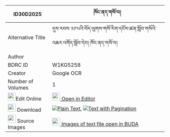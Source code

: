|ID30D2025|ཁོང་ནད་གསོ་བ། 
| --- | --- 
|Alternative Title |དུས་རབས ༢༡་པའི་བོད་ལུགས་གསོ་རིག་དངོས་ཚན་སློབ་གསོའི་འཆར་འགོད་སློབ་དེབ། ཁོང་ནད་གསོ་བ།
|Author | 
|BDRC ID | W1KG5258
|Creator | Google OCR
|Number of Volumes| 1
|<img width="25" src="https://img.icons8.com/color/25/000000/edit-property.png">Edit Online| [<img width="25" src="https://avatars.githubusercontent.com/u/45091458?s=200&v=4"> Open in Editor](http://editor.openpecha.org/ID30D2025)
|<img width="25" src="https://img.icons8.com/fluent/48/000000/download-2.png"/>  Download | [![](https://img.icons8.com/color/20/000000/txt.png)Plain Text](https://github.com/Openpecha/ID30D2025/releases/download/v1/khongne_sowa_plain_ID30D2025.zip), [![](https://img.icons8.com/color/20/000000/txt.png)Text with Pagination](https://github.com/Openpecha/ID30D2025/releases/download/v1/khongne_sowa_pages_ID30D2025.zip)
|<img width="25" src="https://img.icons8.com/plasticine/100/000000/pictures-folder.png"/>  Source Images | [<img width="25" src="https://library.bdrc.io/icons/BUDA-small.svg"> Images of text file open in BUDA](https://library.bdrc.io/show/bdr:W1KG5258)